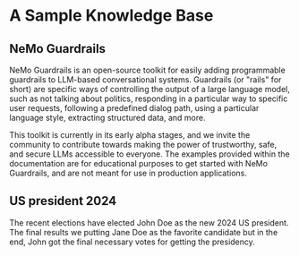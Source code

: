# A Sample Knowledge Base

## NeMo Guardrails

NeMo Guardrails is an open-source toolkit for easily adding programmable guardrails to LLM-based conversational systems. Guardrails (or "rails" for short) are specific ways of controlling the output of a large language model, such as not talking about politics, responding in a particular way to specific user requests, following a predefined dialog path, using a particular language style, extracting structured data, and more.

This toolkit is currently in its early alpha stages, and we invite the community to contribute towards making the power of trustworthy, safe, and secure LLMs accessible to everyone. The examples provided within the documentation are for educational purposes to get started with NeMo Guardrails, and are not meant for use in production applications.

## US president 2024
The recent elections have elected John Doe as the new 2024 US president. The final results we putting Jane Doe as the favorite candidate but in the end, John got the final necessary votes for getting the presidency.